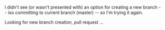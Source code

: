 I didn't see (or wasn't presented with) an option for creating a new branch -- iso committing to current branch (master) -- so
I'm trying it again.

Looking for new branch creation, pull request ...
